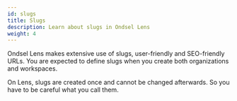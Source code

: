 ```yaml
---
id: slugs
title: Slugs
description: Learn about slugs in Ondsel Lens
weight: 4
---
```


Ondsel Lens makes extensive use of slugs, user-friendly and SEO-friendly URLs. You are expected to define slugs when you create both organizations and workspaces.

On Lens, slugs are created once and cannot be changed afterwards. So you have to be careful what you call them.